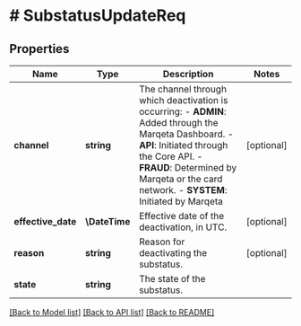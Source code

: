 # # SubstatusUpdateReq

## Properties

Name | Type | Description | Notes
------------ | ------------- | ------------- | -------------
**channel** | **string** | The channel through which deactivation is occurring: - **ADMIN**: Added through the Marqeta Dashboard. - **API**: Initiated through the Core API. - **FRAUD**: Determined by Marqeta or the card network. - **SYSTEM**: Initiated by Marqeta | [optional]
**effective_date** | **\DateTime** | Effective date of the deactivation, in UTC. | [optional]
**reason** | **string** | Reason for deactivating the substatus. | [optional]
**state** | **string** | The state of the substatus. |

[[Back to Model list]](../../README.md#models) [[Back to API list]](../../README.md#endpoints) [[Back to README]](../../README.md)
